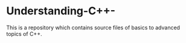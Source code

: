 # Understanding-C++-
This is a repository which contains source files of basics to advanced topics of C++. 
